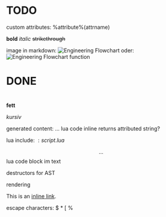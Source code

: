 # TODO

custom attributes:
%attribute%(attrname)

__bold__
_italic_
~~strikethrough~~

image in markdown:
![Engineering Flowchart](Flowchart.png)
oder:
![Engineering Flowchart](flowchart)
function

# DONE

#
##
###
####
#####
######

**fett**

*kursiv*

generated content:
$...$ lua code inline
returns attributed string?

lua include:
$:script.lua$

$$
...
$$
lua code block im text

destructors for AST

rendering

This is an [inline link](https://example.com).

escape characters:
\$ \* \[ \%

